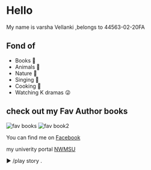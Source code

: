 # Hello
My name is varsha Vellanki ,belongs to 44563-02-20FA



## Fond of
 - Books :notebook:
 - Animals :dog:
 - Nature :leaves:
 -  Singing :microphone:
 - Cooking :stew:
 - Watching K dramas :stuck_out_tongue_winking_eye:
 
## check out my Fav Author books
 
![fav books](https://user-images.githubusercontent.com/70028775/91111664-ba8b1e00-e646-11ea-848f-41aa2658e372.jpg)
![fav book2](https://user-images.githubusercontent.com/70028775/91111863-31c0b200-e647-11ea-8824-b310223c6740.jpg)




You can find me on [Facebook](https://www.facebook.com/cherry.varsha)


my univerity portal [NWMSU](https://www.nwmissouri.edu/)     


► /play story
.
